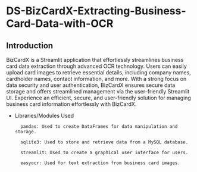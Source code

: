 # DS-BizCardX-Extracting-Business-Card-Data-with-OCR

## Introduction   

   BizCardX is a Streamlit application that effortlessly streamlines business card data extraction through advanced OCR technology. Users can easily upload card images to retrieve essential details, including company names, cardholder names, contact information, and more. With a strong focus on data security and user authentication, BizCardX ensures secure data storage and offers streamlined management via the user-friendly Streamlit UI. Experience an efficient, secure, and user-friendly solution for managing business card information effortlessly with BizCardX.

* Libraries/Modules Used
  
        pandas: Used to create DataFrames for data manipulation and storage.
  
        sqlite3: Used to store and retrieve data from a MySQL database.
  
        streamlit: Used to create a graphical user interface for users.
  
        easyocr: Used for text extraction from business card images.
